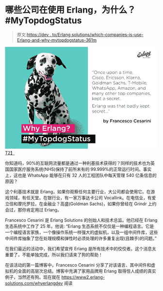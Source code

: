 # 哪些公司在使用 Erlang，为什么？#MyTopdogStatus

> 原文:[https://dev . to/Erlang solutions/which-companies-is-use-Erlang-and-why-mytopdogstatus-361m](https://dev.to/erlangsolutions/which-companies-are-using-erlang-and-why-mytopdogstatus-361m)

[![Erlang Top Dog](img/0d8dab415368cb10b2f94caeb4a5452b.png)T2】](https://res.cloudinary.com/practicaldev/image/fetch/s--Jjb7JIIF--/c_limit%2Cf_auto%2Cfl_progressive%2Cq_auto%2Cw_880/https://i.imgur.com/MaT6p4F.jpg)

你知道吗，90%的互联网流量都是通过一种利基技术获得的？同样的技术也为英国国家医疗服务系统(NHS)保持了前所未有的 99.999%的正常运行时间。事实上，这也是 WhatsApp 能够在只有 32 人的工程团队中每天管理 540 亿条信息的原因？

这个利基技术就是 Erlang，如果你观察任何主要行业，大公司都会使用它。在游戏领域，有任天堂。在银行业，有一家万事达卡公司 Vocallink。在电信业，有爱立信和摩托罗拉，在金融业？高盛(Goldman Sachs)，如果你曾经在 Grindr 上约会过，那你肯定用过 Erlang。

Francesco Cesarini 是 Erlang Solutions 的创始人和技术总监。他已经在 Erlang 生态系统中工作了 25 年。他说:
“Erlang 生态系统不仅仅是一种编程语言。它是一个编程语言家族，一个像操作系统一样强大的虚拟机，以及一组中间件库，这些中间件库抽象了您在处理规模和弹性时必须处理的许多重复出现(且棘手)的问题。”

在我们最近的活动中，我们希望宣传 Erlang 是所有技术中的佼佼者。这个消息太重要了，不能单独完成，所以我们请来了狗的帮助！

在该活动的第一篇博客中，Francesco Cesarini 分享了对该语言、其中间件和虚拟机的全面的高层次总结。博客中充满了家用品牌用 Erlang 取得惊人成绩的真实例子，当然还有狗。现在就在 https://www2.erlang-solutions.com/whyerlangdev 阅读